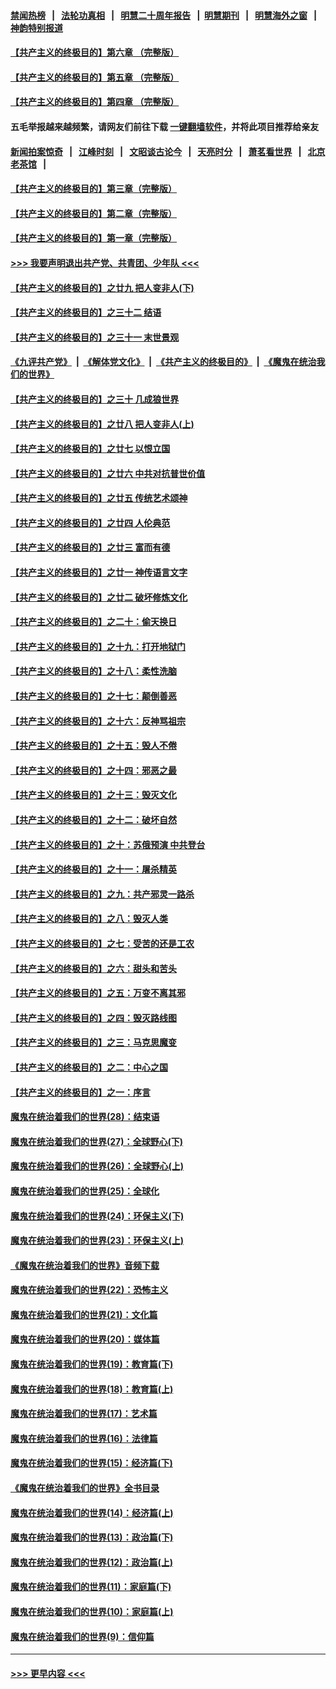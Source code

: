 #### [禁闻热榜](热点新闻.md?=0)  &nbsp;&nbsp;|&nbsp;&nbsp; [法轮功真相](https://github.com/gfw-breaker/truth/blob/master/README.md?=0) &nbsp;&nbsp;|&nbsp;&nbsp; [明慧二十周年报告](https://github.com/gfw-breaker/mh-reports/blob/master/README.md?=0) &nbsp;&nbsp;|&nbsp;&nbsp;[明慧期刊](https://github.com/gfw-breaker/mh-qikan) &nbsp;&nbsp;|&nbsp;&nbsp; [明慧海外之窗](https://github.com/gfw-breaker/mh-news/blob/master/README.md?=0) &nbsp;&nbsp;|&nbsp;&nbsp; [神韵特别报道](https://github.com/gfw-breaker/mh-news/blob/master/shenyun.md?=0)
#### [【共产主义的终极目的】第六章 （完整版）](../pages/nsc422/n11428913.md?t=03080331) 
#### [【共产主义的终极目的】第五章 （完整版）](../pages/nsc422/n11428912.md?t=03080331) 
#### [【共产主义的终极目的】第四章 （完整版）](../pages/nsc422/n11428907.md?t=03080331) 
#### 五毛举报越来越频繁，请网友们前往下载 [一键翻墙软件](https://github.com/gfw-breaker/ssr-accounts)，并将此项目推荐给亲友
#### [新闻拍案惊奇](https://github.com/gfw-breaker/banned-news/blob/master/pages/link4.md) &nbsp;&nbsp;|&nbsp;&nbsp; [江峰时刻](https://github.com/gfw-breaker/banned-news/blob/master/pages/link4.md) &nbsp;&nbsp;|&nbsp;&nbsp; [文昭谈古论今](https://github.com/gfw-breaker/banned-news/blob/master/pages/link4.md) &nbsp;&nbsp;|&nbsp;&nbsp; [天亮时分](https://github.com/gfw-breaker/banned-news/blob/master/pages/link4.md) &nbsp;&nbsp;|&nbsp;&nbsp; [萧茗看世界](https://github.com/gfw-breaker/banned-news/blob/master/pages/link4.md) &nbsp;&nbsp;|&nbsp;&nbsp; [北京老茶馆](https://github.com/gfw-breaker/banned-news/blob/master/pages/link4.md) &nbsp;&nbsp;|&nbsp;&nbsp; 
#### [【共产主义的终极目的】第三章（完整版）](../pages/nsc422/n11428848.md?t=03080331) 
#### [【共产主义的终极目的】第二章（完整版）](../pages/nsc422/n11428831.md?t=03080331) 
#### [【共产主义的终极目的】第一章（完整版）](../pages/nsc422/n11417651.md?t=03080331) 
#### [>>> 我要声明退出共产党、共青团、少年队 <<<](https://github.com/begood0513/goodnews/blob/master/quit/letter.md) 
#### [【共产主义的终极目的】之廿九 把人变非人(下)](../pages/nsc422/n11344140.md?t=03080331) 
#### [【共产主义的终极目的】之三十二 结语](../pages/nsc422/n11360535.md?t=03080331) 
#### [【共产主义的终极目的】之三十一 末世景观](../pages/nsc422/n11351129.md?t=03080331) 
#### [《九评共产党》](https://github.com/begood0513/9ping.md/blob/master/README.md) &nbsp;|&nbsp; [《解体党文化》](../../../../jtdwh.md/blob/master/README.md)  &nbsp;|&nbsp; [《共产主义的终极目的》](../../../../gczydzjmd.md/blob/master/README.md) &nbsp;|&nbsp; [《魔鬼在统治我们的世界》](../../../../mgztzwmdsj.md/blob/master/README.md) 
#### [【共产主义的终极目的】之三十 几成狼世界](../pages/nsc422/n11348280.md?t=03080331) 
#### [【共产主义的终极目的】之廿八 把人变非人(上)](../pages/nsc422/n11340492.md?t=03080331) 
#### [【共产主义的终极目的】之廿七 以恨立国](../pages/nsc422/n11336944.md?t=03080331) 
#### [【共产主义的终极目的】之廿六 中共对抗普世价值](../pages/nsc422/n11324785.md?t=03080331) 
#### [【共产主义的终极目的】之廿五 传统艺术颂神](../pages/nsc422/n11296396.md?t=03080331) 
#### [【共产主义的终极目的】之廿四 人伦典范](../pages/nsc422/n11296397.md?t=03080331) 
#### [【共产主义的终极目的】之廿三 富而有德](../pages/nsc422/n11283598.md?t=03080331) 
#### [【共产主义的终极目的】之廿一 神传语言文字](../pages/nsc422/n11263265.md?t=03080331) 
#### [【共产主义的终极目的】之廿二 破坏修炼文化](../pages/nsc422/n11245728.md?t=03080331) 
#### [【共产主义的终极目的】之二十：偷天换日](../pages/nsc422/n11238846.md?t=03080331) 
#### [【共产主义的终极目的】之十九：打开地狱门](../pages/nsc422/n11206376.md?t=03080331) 
#### [【共产主义的终极目的】之十八：柔性洗脑](../pages/nsc422/n11199994.md?t=03080331) 
#### [【共产主义的终极目的】之十七：颠倒善恶](../pages/nsc422/n11179782.md?t=03080331) 
#### [【共产主义的终极目的】之十六：反神骂祖宗](../pages/nsc422/n11166798.md?t=03080331) 
#### [【共产主义的终极目的】之十五：毁人不倦](../pages/nsc422/n11166792.md?t=03080331) 
#### [【共产主义的终极目的】之十四：邪恶之最](../pages/nsc422/n11150249.md?t=03080331) 
#### [【共产主义的终极目的】之十三：毁灭文化](../pages/nsc422/n11135227.md?t=03080331) 
#### [【共产主义的终极目的】之十二：破坏自然](../pages/nsc422/n11135214.md?t=03080331) 
#### [【共产主义的终极目的】之十：苏俄预演 中共登台](../pages/nsc422/n11118424.md?t=03080331) 
#### [【共产主义的终极目的】之十一：屠杀精英](../pages/nsc422/n11118442.md?t=03080331) 
#### [【共产主义的终极目的】之九：共产邪灵一路杀](../pages/nsc422/n11114139.md?t=03080331) 
#### [【共产主义的终极目的】之八：毁灭人类](../pages/nsc422/n11108503.md?t=03080331) 
#### [【共产主义的终极目的】之七：受苦的还是工农](../pages/nsc422/n11101809.md?t=03080331) 
#### [【共产主义的终极目的】之六：甜头和苦头](../pages/nsc422/n11096971.md?t=03080331) 
#### [【共产主义的终极目的】之五：万变不离其邪](../pages/nsc422/n11091285.md?t=03080331) 
#### [【共产主义的终极目的】之四：毁灭路线图](../pages/nsc422/n11086284.md?t=03080331) 
#### [【共产主义的终极目的】之三：马克思魔变](../pages/nsc422/n11061941.md?t=03080331) 
#### [【共产主义的终极目的】之二：中心之国](../pages/nsc422/n11047728.md?t=03080331) 
#### [【共产主义的终极目的】之一：序言](../pages/nsc422/n11086077.md?t=03080331) 
#### [魔鬼在统治着我们的世界(28)：结束语](../pages/nsc422/n10936246.md?t=03080331) 
#### [魔鬼在统治着我们的世界(27)：全球野心(下)](../pages/nsc422/n10928319.md?t=03080331) 
#### [魔鬼在统治着我们的世界(26)：全球野心(上)](../pages/nsc422/n10900318.md?t=03080331) 
#### [魔鬼在统治着我们的世界(25)：全球化](../pages/nsc422/n10788205.md?t=03080331) 
#### [魔鬼在统治着我们的世界(24)：环保主义(下)](../pages/nsc422/n10695307.md?t=03080331) 
#### [魔鬼在统治着我们的世界(23)：环保主义(上)](../pages/nsc422/n10688613.md?t=03080331) 
#### [《魔鬼在统治着我们的世界》音频下载](../pages/nsc422/n10635553.md?t=03080331) 
#### [魔鬼在统治着我们的世界(22)：恐怖主义](../pages/nsc422/n10614727.md?t=03080331) 
#### [魔鬼在统治着我们的世界(21)：文化篇](../pages/nsc422/n10597706.md?t=03080331) 
#### [魔鬼在统治着我们的世界(20)：媒体篇](../pages/nsc422/n10586579.md?t=03080331) 
#### [魔鬼在统治着我们的世界(19)：教育篇(下)](../pages/nsc422/n10564808.md?t=03080331) 
#### [魔鬼在统治着我们的世界(18)：教育篇(上)](../pages/nsc422/n10526970.md?t=03080331) 
#### [魔鬼在统治着我们的世界(17)：艺术篇](../pages/nsc422/n10499093.md?t=03080331) 
#### [魔鬼在统治着我们的世界(16)：法律篇](../pages/nsc422/n10485969.md?t=03080331) 
#### [魔鬼在统治着我们的世界(15)：经济篇(下)](../pages/nsc422/n10469975.md?t=03080331) 
#### [《魔鬼在统治着我们的世界》全书目录](../pages/nsc422/n10464261.md?t=03080331) 
#### [魔鬼在统治着我们的世界(14)：经济篇(上)](../pages/nsc422/n10457370.md?t=03080331) 
#### [魔鬼在统治着我们的世界(13)：政治篇(下)](../pages/nsc422/n10448270.md?t=03080331) 
#### [魔鬼在统治着我们的世界(12)：政治篇(上)](../pages/nsc422/n10444576.md?t=03080331) 
#### [魔鬼在统治着我们的世界(11)：家庭篇(下)](../pages/nsc422/n10440961.md?t=03080331) 
#### [魔鬼在统治着我们的世界(10)：家庭篇(上)](../pages/nsc422/n10435448.md?t=03080331) 
#### [魔鬼在统治着我们的世界(9)：信仰篇](../pages/nsc422/n10432159.md?t=03080331) 

----
#### [ >>> 更早内容 <<< ](../indexes/nsc422-earlier.md)

